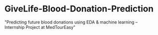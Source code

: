 # GiveLife-Blood-Donation-Prediction
"Predicting future blood donations using EDA &amp; machine learning – Internship Project at MedTourEasy"

